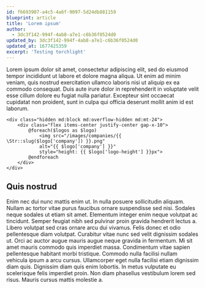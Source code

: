 ```yaml
---
id: f6693907-a4c5-4a6f-9097-5d24db881159
blueprint: article
title: 'Lorem ipsum'
author:
  - 3dc3f142-994f-4ab8-a7e1-c6b36f0524d0
updated_by: 3dc3f142-994f-4ab8-a7e1-c6b36f0524d0
updated_at: 1677425359
excerpt: 'Testing torchlight'
---
```

Lorem ipsum dolor sit amet, consectetur adipiscing elit, sed do eiusmod tempor incididunt ut labore et dolore magna aliqua. Ut enim ad minim veniam, quis nostrud exercitation ullamco laboris nisi ut aliquip ex ea commodo consequat. Duis aute irure dolor in reprehenderit in voluptate velit esse cillum dolore eu fugiat nulla pariatur. Excepteur sint occaecat cupidatat non proident, sunt in culpa qui officia deserunt mollit anim id est laborum.

```blade
<div class="hidden md:block md:overflow-hidden md:mt-24">
    <div class="flex items-center justify-center gap-x-10">
        @foreach($logos as $logo) 
            <img src="/images/companies/{{ \Str::slug($logo['company']) }}.png" 
            alt="{{ $logo['company'] }}" 
            style="height: {{ $logo['logo-height'] }}px">
        @endforeach
    </div>
</div>
  ```

## Quis nostrud

  
Enim nec dui nunc mattis enim ut. In nulla posuere sollicitudin aliquam. Nullam ac tortor vitae purus faucibus ornare suspendisse sed nisi. Sodales neque sodales ut etiam sit amet. Elementum integer enim neque volutpat ac tincidunt. Semper feugiat nibh sed pulvinar proin gravida hendrerit lectus a. Libero volutpat sed cras ornare arcu dui vivamus. Felis donec et odio pellentesque diam volutpat. Curabitur vitae nunc sed velit dignissim sodales ut. Orci ac auctor augue mauris augue neque gravida in fermentum. Mi sit amet mauris commodo quis imperdiet massa. Condimentum vitae sapien pellentesque habitant morbi tristique. Commodo nulla facilisi nullam vehicula ipsum a arcu cursus. Ullamcorper eget nulla facilisi etiam dignissim diam quis. Dignissim diam quis enim lobortis. In metus vulputate eu scelerisque felis imperdiet proin. Non diam phasellus vestibulum lorem sed risus. Mauris cursus mattis molestie a.
